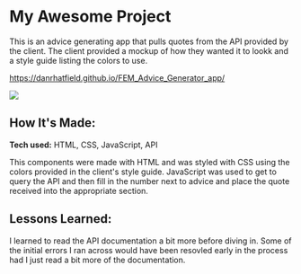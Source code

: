 # My Awesome Project
This is an advice generating app that pulls quotes from the API provided by the client.  The client provided a mockup of how they wanted it to lookk and a style guide listing the colors to use.

https://danrhatfield.github.io/FEM_Advice_Generator_app/

<img src="https://camo.githubusercontent.com/2505e9c64ac1479d38ca25f351a0de287474e9c54664d1c0fda5472f76411971/68747470733a2f2f64616e726861746669656c642e6769746875622e696f2f46454d5f4164766963655f47656e657261746f725f6170702f696d616765732f6164766963652d67656e657261746f722d73637265656e7473686f742e706e67" style="max-width: 100%;">

## How It's Made:

**Tech used:** HTML, CSS, JavaScript, API

This components were made with HTML and was styled with CSS using the colors provided in the client's style guide.  JavaScript was used to get to query the API and then fill in the number next to advice and place the quote received into the appropriate section.

## Lessons Learned:

I learned to read the API documentation a bit more before diving in.  Some of the initial errors I ran across would have been resovled early in the process had I just read a bit more of the documentation.



